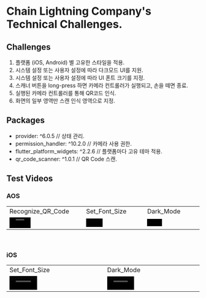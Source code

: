 # Chain Lightning Company's Technical Challenges.

## Challenges
1. 플랫폼 (iOS, Android) 별 고유한 스타일을 적용.
2. 시스템 설정 또는 사용자 설정에 따라 다크모드 UI를 지원.
3. 시스템 설정 또는 사용자 설정에 따라 UI 폰트 크기를 지정.
4. 스캐너 버튼을 long-press 하면 카메라 컨트롤러가 실행되고, 손을 떼면 종료.
5. 실행된 카메라 컨트롤러를 통해 QR코드 인식.
6. 화면의 일부 영역만 스캔 인식 영역으로 지정.

## Packages
- provider: ^6.0.5                  // 상태 관리.
- permission_handler: ^10.2.0       // 카메라 사용 권한.
- flutter_platform_widgets: ^2.2.6  // 플랫폼마다 고유 테마 적용.
- qr_code_scanner: ^1.0.1           // QR Code 스캔.

## Test Videos
### AOS
<table>
  <tr>
    <td>
      Recognize_QR_Code
    </td>
    <td>
      Set_Font_Size
    </td>
    <td>
      Dark_Mode
    </td>
  </tr>
  <tr>
    <td>
      <video src='https://user-images.githubusercontent.com/41365432/225858065-66411fb9-2283-4586-96b1-0c31830c236b.mp4' width=30%/>
    </td>
    <td>
      <video src='https://user-images.githubusercontent.com/41365432/225858144-98f50d17-9de4-4d33-a64b-bfcc9c1e32e9.mp4' width=30%/>
    </td>
    <td>
      <video src='https://user-images.githubusercontent.com/41365432/225858354-a61488e8-0092-49af-b918-2258f04077ee.mp4' width=30%/>
    </td>
  </tr>
</table>
</br>

### iOS
<table>
  <tr>
    <td>
      Set_Font_Size
    </td>
    <td>
      Dark_Mode
    </td>
  </tr>
  <tr>
    <td>
      <video src='https://user-images.githubusercontent.com/41365432/225858459-bb84cf69-10b0-4143-8d1b-ef03053c11d4.mp4' width=30%/>
    </td>
    <td>
      <video src='https://user-images.githubusercontent.com/41365432/225858488-b0f6450e-269b-4014-ac69-d4e7c32b16f4.mp4' width=30%/>
    </td>
  </tr>
</table>

